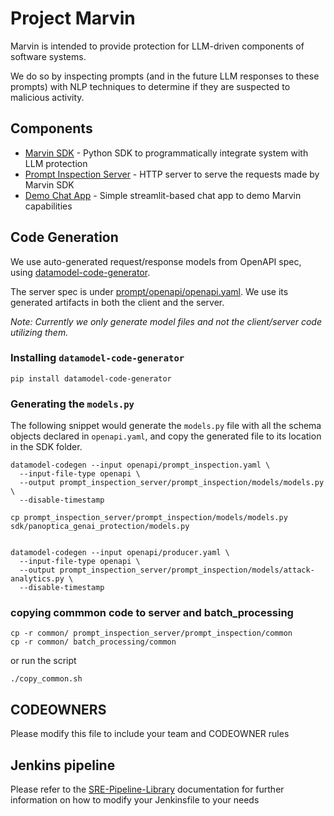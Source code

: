 # Project Marvin
Marvin is intended to provide protection for LLM-driven components of software systems.

We do so by inspecting prompts (and in the future LLM responses to these prompts) with NLP techniques to determine if 
they are suspected to malicious activity. 

## Components
* [Marvin SDK](./sdk) - Python SDK to programmatically integrate system with LLM protection
* [Prompt Inspection Server](./prompt_inspection_server) - HTTP server to serve the requests made by Marvin SDK
* [Demo Chat App](./chat_app) - Simple streamlit-based chat app to demo Marvin capabilities

## Code Generation
We use auto-generated request/response models from OpenAPI spec,
using [datamodel-code-generator](https://koxudaxi.github.io/datamodel-code-generator/). 

The server spec is under [prompt/openapi/openapi.yaml](openapi/prompt_inspection.yaml).
We use its generated artifacts in both the client and the server.

_Note: Currently we only generate model files and not the client/server code utilizing them._

### Installing `datamodel-code-generator`
```shell
pip install datamodel-code-generator
```

### Generating the `models.py` 
The following snippet would generate the `models.py` file with all the schema objects declared in `openapi.yaml`, 
and copy the generated file to its location in the SDK folder.

```shell
datamodel-codegen --input openapi/prompt_inspection.yaml \
  --input-file-type openapi \
  --output prompt_inspection_server/prompt_inspection/models/models.py \
  --disable-timestamp

cp prompt_inspection_server/prompt_inspection/models/models.py sdk/panoptica_genai_protection/models.py


datamodel-codegen --input openapi/producer.yaml \
  --input-file-type openapi \
  --output prompt_inspection_server/prompt_inspection/models/attack-analytics.py \
  --disable-timestamp

```

### copying commmon code to server and batch_processing
```shell
cp -r common/ prompt_inspection_server/prompt_inspection/common
cp -r common/ batch_processing/common
```  
or run the script
```shell
./copy_common.sh
```


## CODEOWNERS
Please modify this file to include your team and CODEOWNER rules

## Jenkins pipeline
Please refer to the [SRE-Pipeline-Library](https://wwwin-github.cisco.com/pages/eti/sre-pipeline-library/) documentation for further information on how to modify your Jenkinsfile to your needs
